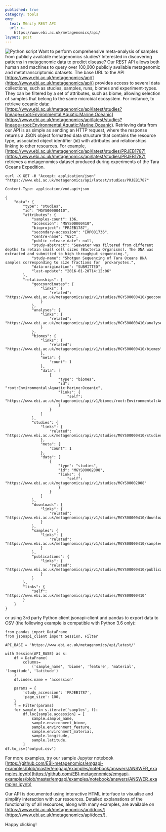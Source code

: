 ```yaml
---
published: true
category: tools
emg:
  text: MGnify REST API
  url: >-
    https://www.ebi.ac.uk/metagenomics/api/
layout: post
---
```

![Python script]({{site.baseurl}}/assets/media/images/posts/ico_code_EMG_grey.png)
Want to perform comprehensive meta-analysis of samples from publicly available metagenomics studies? Interested in discovering patterns in metagenomic data to predict disease? Our REST API allows both human and machines to query over 100,000 publicly available metagenomic and metatranscriptomic datasets. The base URL to the API [https://www.ebi.ac.uk/metagenomics/api/](https://www.ebi.ac.uk/metagenomics/api/) provides access to several data collections, such as studies, samples, runs, biomes and experiment-types. They can be filtered by a set of attributes, such as biome, allowing selection of samples that belong to the same microbial ecosystem. For instance, to retrieve oceanic data: [https://www.ebi.ac.uk/metagenomics/api/latest/studies?lineage=root:Environmental:Aquatic:Marine:Oceanic](https://www.ebi.ac.uk/metagenomics/api/latest/studies?lineage=root:Environmental:Aquatic:Marine:Oceanic). Retrieving data from our API is as simple as sending an HTTP request, where the response returns a JSON object formatted data structure that contains the resource type, associated object identifier (id) with attributes and relationships linking to other resources. For example, [https://www.ebi.ac.uk/metagenomics/api/latest/studies/PRJEB1787](https://www.ebi.ac.uk/metagenomics/api/latest/studies/PRJEB1787) retrieves a metagenomics dataset produced during experiments of the Tara Oceans Expedition.

    curl -X GET -H "Accept: application/json" "https://www.ebi.ac.uk/metagenomics/api/latest/studies/PRJEB1787"

    Content-Type: application/vnd.api+json

    {
        "data": {
            "type": "studies",
            "id": "MGYS00000410",
            "attributes": {
                "samples-count": 136,
                "accession": "MGYS00000410",
                "bioproject": "PRJEB1787",
                "secondary-accession": "ERP001736",
                "centre-name": "GSC",
                "public-release-date": null,
                "study-abstract": "Seawater was filtered from different depths to retain small cell sizes (Bacteria Organisms). The DNA was extracted and submitted to high throughput sequencing.",
                "study-name": "Shotgun Sequencing of Tara Oceans DNA samples corresponding to size fractions for  prokaryotes.",
                "data-origination": "SUBMITTED",
                "last-update": "2016-01-20T14:12:06"
            },
            "relationships": {
                "geocoordinates": {
                    "links": {
                        "related": "https://www.ebi.ac.uk/metagenomics/api/v1/studies/MGYS00000410/geocoordinates"
                    }
                },
                "analyses": {
                    "links": {
                        "related": "https://www.ebi.ac.uk/metagenomics/api/v1/studies/MGYS00000410/analyses"
                    }
                },
                "biomes": {
                    "links": {
                        "related": "https://www.ebi.ac.uk/metagenomics/api/v1/studies/MGYS00000410/biomes"
                    },
                    "meta": {
                        "count": 1
                    },
                    "data": [
                        {
                            "type": "biomes",
                            "id": "root:Environmental:Aquatic:Marine:Oceanic",
                            "links": {
                                "self": "https://www.ebi.ac.uk/metagenomics/api/v1/biomes/root:Environmental:Aquatic:Marine:Oceanic"
                            }
                        }
                    ]
                },
                "studies": {
                    "links": {
                        "related": "https://www.ebi.ac.uk/metagenomics/api/v1/studies/MGYS00000410/studies"
                    },
                    "meta": {
                        "count": 1
                    },
                    "data": [
                        {
                            "type": "studies",
                            "id": "MGYS00002008",
                            "links": {
                                "self": "https://www.ebi.ac.uk/metagenomics/api/v1/studies/MGYS00002008"
                            }
                        }
                    ]
                },
                "downloads": {
                    "links": {
                        "related": "https://www.ebi.ac.uk/metagenomics/api/v1/studies/MGYS00000410/downloads"
                    }
                },
                "samples": {
                    "links": {
                        "related": "https://www.ebi.ac.uk/metagenomics/api/v1/studies/MGYS00000410/samples"
                    }
                },
                "publications": {
                    "links": {
                        "related": "https://www.ebi.ac.uk/metagenomics/api/v1/studies/MGYS00000410/publications"
                    }
                }
            },
            "links": {
                "self": "https://www.ebi.ac.uk/metagenomics/api/v1/studies/MGYS00000410"
            }
        }
    }

or using 3rd party Python client jsonapi-client and pandas to export data to CSV (the following example is compatible with Python 3.6 only):

    from pandas import DataFrame
    from jsonapi_client import Session, Filter
    
    API_BASE = 'https://www.ebi.ac.uk/metagenomics/api/latest/'

    with Session(API_BASE) as s:
        df = DataFrame(
            columns=
                ('sample_name', 'biome', 'feature', 'material', 'longitude', 'latitude')
        )
        df.index.name = 'accession'

        params = {
            'study_accession': 'PRJEB1787',
            'page_size': 100,
        }
        f = Filter(params)
        for sample in s.iterate('samples', f):
            df.loc[sample.accession] = [
                sample.sample_name,
                sample.environment_biome,
                sample.environment_feature,
                sample.environment_material,
                sample.longitude,
                sample.latitude,
            ]
    df.to_csv('output.csv')

For more examples, try our sample Jupyter notebook [https://github.com/EBI-metagenomics/emgapi-examples/blob/master/emgapi/examples/notebook/answers/ANSWER_examples.ipynb](https://github.com/EBI-metagenomics/emgapi-examples/blob/master/emgapi/examples/notebook/answers/ANSWER_examples.ipynb)

Our API is documented using interactive HTML interface to visualise and simplify interaction with our resources. Detailed explanations of the functionality of all resources, along with many examples, are available on [https://www.ebi.ac.uk/metagenomics/api/docs/](https://www.ebi.ac.uk/metagenomics/api/docs/).

Happy clicking!
